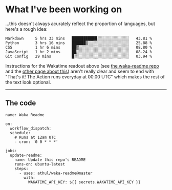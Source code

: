 # What I've been working on

…this doesn't always acurately reflect the proportion of languages, but here's a rough idea:

<!--START_SECTION:waka-->
```text
Markdown     5 hrs 33 mins   ███████████░░░░░░░░░░░░░░   43.81 % 
Python       3 hrs 16 mins   ██████▒░░░░░░░░░░░░░░░░░░   25.88 % 
CSS          1 hr 6 mins     ██▒░░░░░░░░░░░░░░░░░░░░░░   08.80 % 
JavaScript   1 hr 2 mins     ██░░░░░░░░░░░░░░░░░░░░░░░   08.24 % 
Git Config   29 mins         █░░░░░░░░░░░░░░░░░░░░░░░░   03.94 % 
```
<!--END_SECTION:waka-->

Instructions for the Wakatime readout above (see [the waka-readme repo](https://github.com/athul/waka-readme) and the [other page about this](https://github.com/marketplace/actions/waka-readme)) aren't really clear and seem to end with "That's it! The Action runs everyday at 00.00 UTC" which makes the rest of the text look optional.

---

## The code

```
name: Waka Readme

on:
  workflow_dispatch:
  schedule:
    # Runs at 12am UTC
    - cron: '0 0 * * *'

jobs:
  update-readme:
    name: Update this repo's README
    runs-on: ubuntu-latest
    steps:
      - uses: athul/waka-readme@master
        with:
          WAKATIME_API_KEY: ${{ secrets.WAKATIME_API_KEY }}
```
